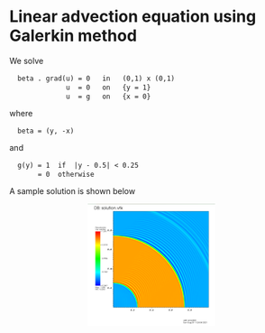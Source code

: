 # Linear advection equation using Galerkin method

We solve

```
  beta . grad(u) = 0   in   (0,1) x (0,1)
              u  = 0   on   {y = 1}
              u  = g   on   {x = 0}
```

where

```
  beta = (y, -x)
```

and

```
  g(y) = 1  if  |y - 0.5| < 0.25
       = 0  otherwise
```

A sample solution is shown below

<p align="center">
<img width="45%" src="output/sol_128x128.png">
</p